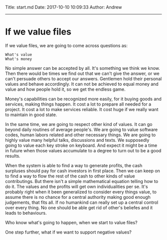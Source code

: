 Title: start.md
Date: 2017-10-10 10:09:33
Author: Andrew



<hr />

# If we value files

If we value files, we are going to come across questions as:

    What's value
    What's money

No simple answer can be accepted by all.  It's something we think we know.
Then there would be times we find out that we can't give the answer, or we
can't persuade others to accept our answers.  Gentlemen hold their personal
values and behave accordingly.  It can not be achieved to equal money and
value and how people hold it, so we get the endless game.

Money's capabilities can be recognized more easily, for it buying goods and
services, making things happen.  It cost a lot to prepare all needed for a
project.  It cost a lot to make services reliable.  It cost huge if we really
want to maintain in good state.

In the same time, we are going to respect other kind of values.  It can go
beyond daily routines of average people's.  We are going to value software
codes, human labors related and other necessary things.  We are going to
highly value many helpful talks, discussions and texts.  We supposedly going
to value each key stroke on keyboard.  And expect it might be a time in future
when those values accumulate to a degree to turn out to be a good results.

When the system is able to find a way to generate profits, the cash surpluses
should pay for cash investors in first place.  Then we can keep on to find a
way to flow the rest of the cash to other kinds of value contributings.  But
there isn't a simple mathematical equation telling how to do it.  The values
and the profits will get own individualities per se.  It's probably right when
it been generalized to consider every things value, to assume there is no
chance for a central authority making good enough judgements, that fits all.
If no humankind can really set up a central control over every thing.  No one
should be able get rid of other's beliefes and it leads to behaviours.

Who know what's going to happen, when we start to value files?

One step further, what if we want to support negative values?


<!--
2015 1225 14:04pm
vim: set ft=markdown tw=78:
-->
